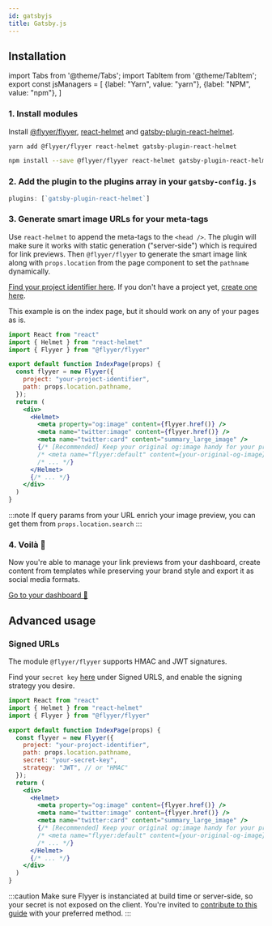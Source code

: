 ```yaml
---
id: gatsbyjs
title: Gatsby.js
---
```


<!-- TODO -->
<!-- > Repository: https://github.com/useflyyer/integration-examples/tree/main/examples/gatsby -->

<!-- Please refer to [this guide](https://www.gatsbyjs.com/docs/add-seo-component/) first to understand how to handle **meta-tags** for SEO. -->

## Installation

<!-- MDX variables -->
import Tabs from '@theme/Tabs';
import TabItem from '@theme/TabItem';
export const jsManagers = [
  {label: "Yarn", value: "yarn"},
  {label: "NPM", value: "npm"},
]

### 1. Install modules

Install [@flyyer/flyyer](./flyyer-js.md), [react-helmet](https://github.com/nfl/react-helmet) and [gatsby-plugin-react-helmet](https://www.gatsbyjs.com/plugins/gatsby-plugin-react-helmet/).

<Tabs groupId="js-manager" defaultValue="yarn" values={jsManagers}>
<TabItem value="yarn">

```bash title="Terminal.app"
yarn add @flyyer/flyyer react-helmet gatsby-plugin-react-helmet
```

</TabItem>

<TabItem value="npm">

```bash title="Terminal.app"
npm install --save @flyyer/flyyer react-helmet gatsby-plugin-react-helmet
```

</TabItem>
</Tabs>

### 2. Add the plugin to the plugins array in your `gatsby-config.js`

```js title="gatsby-config.js"
plugins: [`gatsby-plugin-react-helmet`]
```

### 3. Generate smart image URLs for your meta-tags

Use `react-helmet` to append the meta-tags to the `<head />`. The plugin will make sure it works with static generation ("server-side") which is required for link previews. Then `@flyyer/flyyer` to generate the smart image link along with `props.location` from the page component to set the `pathname` dynamically.

[Find your project identifier here](https://flyyer.io/dashboard/_/projects/_/integrate?ref=docs). If you don't have a project yet, [create one here](https://flyyer.io/get-started?ref=docs).

This example is on the index page, but it should work on any of your pages as is.

```jsx title="pages/index.js" {3,6-9,12-15,17,19}
import React from "react"
import { Helmet } from "react-helmet"
import { Flyyer } from "@flyyer/flyyer"

export default function IndexPage(props) {
  const flyyer = new Flyyer({
    project: "your-project-identifier",
    path: props.location.pathname,
  });
  return (
    <div>
      <Helmet>
        <meta property="og:image" content={flyyer.href()} />
        <meta name="twitter:image" content={flyyer.href()} />
        <meta name="twitter:card" content="summary_large_image" />
        {/* [Recommended] Keep your original og:image handy for your project */
        /* <meta name="flyyer:default" content={your-original-og-image} /> */
        /* ... */}
      </Helmet>
      {/* ... */}
    </div>
  )
}
```

:::note
If query params from your URL enrich your image preview, you can get them from `props.location.search`
:::

### 4. Voilà 🎉

Now you're able to manage your link previews from your dashboard, create content from templates while preserving your brand style and export it as social media formats.

[Go to your dashboard 🚀](https://flyyer.io/dashboard/_/projects/_/)

## Advanced usage

### Signed URLs

The module `@flyyer/flyyer` supports HMAC and JWT signatures.

Find your `secret key` [here](https://www.flyyer.io/dashboard/_/projects/_/advanced) under Signed URLS, and enable the signing strategy you desire.

```jsx title="pages/index.js" {4,8-9,21-31}
import React from "react"
import { Helmet } from "react-helmet"
import { Flyyer } from "@flyyer/flyyer"

export default function IndexPage(props) {
  const flyyer = new Flyyer({
    project: "your-project-identifier",
    path: props.location.pathname,
    secret: "your-secret-key",
    strategy: "JWT", // or "HMAC"
  });
  return (
    <div>
      <Helmet>
        <meta property="og:image" content={flyyer.href()} />
        <meta name="twitter:image" content={flyyer.href()} />
        <meta name="twitter:card" content="summary_large_image" />
        {/* [Recommended] Keep your original og:image handy for your project */
        /* <meta name="flyyer:default" content={your-original-og-image} /> */
        /* ... */}
      </Helmet>
      {/* ... */}
    </div>
  )
}
```

:::caution
Make sure Flyyer is instanciated at build time or server-side, so your secret is not exposed on the client. You're invited to [contribute to this guide](https://github.com/useflyyer/flyyer-docs/edit/main/guides/javascript/gatsbyjs.md) with your preferred method.
:::
